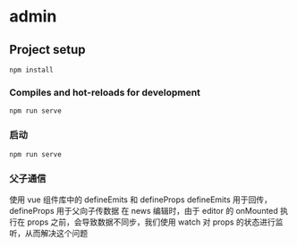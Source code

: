 # admin

## Project setup

```
npm install
```

### Compiles and hot-reloads for development

```
npm run serve
```

### 启动

```
npm run serve
```

### 父子通信

使用 vue 组件库中的 defineEmits 和 defineProps
defineEmits 用于回传，
defineProps 用于父向子传数据
在 news 编辑时，由于 editor 的 onMounted 执行在 props 之前，会导致数据不同步，我们使用 watch 对 props 的状态进行监听，从而解决这个问题
